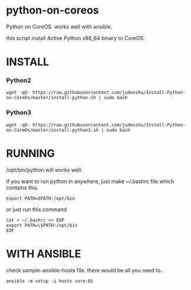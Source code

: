 # python-on-coreos
Python on CoreOS. works well with ansible.

this script install Active Python x86_64 binary to CoreOS.


INSTALL
=======

### Python2

```
wget -qO- https://raw.githubusercontent.com/judexzhu/Install-Python-on-CoreOs/master/install-python.sh | sudo bash
```

### Python3

```
wget -qO- https://raw.githubusercontent.com/judexzhu/Install-Python-on-CoreOs/master/install-python3.sh | sudo bash
```

RUNNING
=======

/opt/bin/python will works well.

if you want to run python in anywhere, just make ~/.bashrc file which contains this.
```
export PATH=$PATH:/opt/bin
```

or just run this command
```
cat > ~/.bashrc << EOF
export PATH=\$PATH:/opt/bin
EOF
```


WITH ANSIBLE
============
check sample-ansible-hosts file. there would be all you need to.

```
ansible -m setup -i hosts core-01
```

